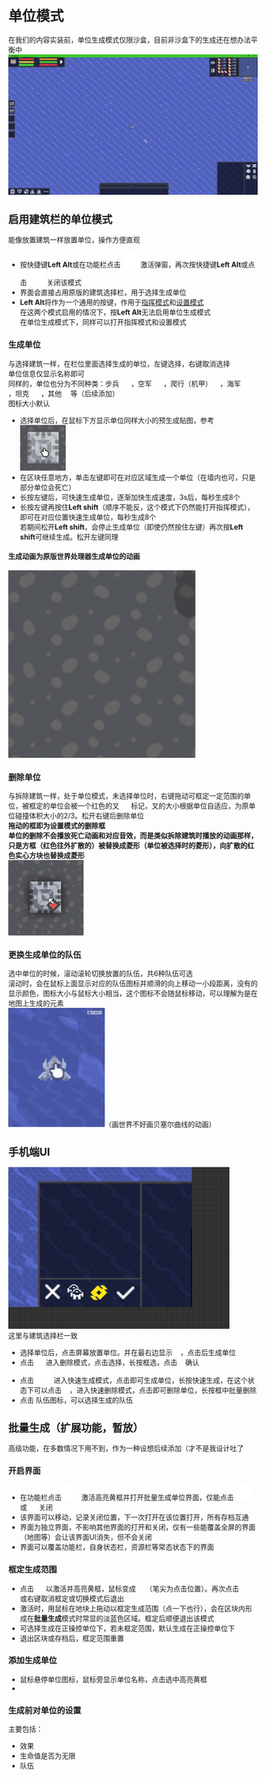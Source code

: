 # 单位模式 
在我们的内容实装前，单位生成模式仅限沙盒，目前非沙盒下的生成还在想办法平衡中
![alt text](图/单位模式.png)
## 启用建筑栏的单位模式
能像放置建筑一样放置单位，操作方便直观  
- 按快捷键**Left Alt**或在功能栏点击 ![alt text](图/spawn-unit.png) 激活弹窗，再次按快捷键**Left Alt**或点击 ![alt text](图/spawn-unit.png) 关闭该模式
- 界面会直接占用原版的建筑选择栏，用于选择生成单位
- **Left Alt**将作为一个通用的按键，作用于[指挥模式](../../显示优化/重构原版UI/指挥栏.md)和[设置模式](../../../../#已完成项目优化&添加/设置模式扩展-单位.md)  
在这两个模式启用的情况下，按**Left Alt**无法启用单位生成模式  
在单位生成模式下，同样可以打开指挥模式和设置模式
### 生成单位
与选择建筑一样，在栏位里面选择生成的单位，左键选择，右键取消选择  
单位信息仅显示名称即可  
同样的，单位也分为不同种类：步兵 ![alt text](图/infantry.png) ，空军 ![alt text](图/luftwaffe.png) ，爬行（机甲）![alt text](图/mecha.png)，海军 ![alt text](图/navy.png) ，坦克 ![alt text](图/tank.png) ，其他 ![alt text](图/effect.png) 等（后续添加）  
图标大小默认
- 选择单位后，在鼠标下方显示单位同样大小的预生成贴图，参考  
  ![alt text](图/预建造.gif)
- 在区块任意地方，单击左键即可在对应区域生成一个单位（在墙内也可，只是部分单位会死亡）
- 长按左键后，可快速生成单位，逐渐加快生成速度，3s后，每秒生成8个
- 长按左键再按住**Left shift**（顺序不能反，这个模式下仍然能打开指挥模式），即可在对应位置快速生成单位，每秒生成8个  
若期间松开**Left shift**，会停止生成单位（即使仍然按住左键）再次按**Left shift**可继续生成。松开左键同理  
#### 生成动画为原版世界处理器生成单位的动画  

![alt text](图/生成动画.gif)
### 删除单位
与拆除建筑一样，处于单位模式，未选择单位时，右键拖动可框定一定范围的单位，被框定的单位会被一个红色的叉 ![alt text](图/cancel.png) 标记，叉的大小根据单位自适应，为原单位碰撞体积大小的2/3。松开右键后删除单位  
**拖动的框即为设置模式的删除框**  
**单位的删除不会播放死亡动画和对应音效，而是类似拆除建筑时播放的动画那样，只是方框（红色往外扩散的）被替换成菱形（单位被选择时的菱形），向扩散的红色实心方块也替换成菱形**  
![alt text](图/参考动画.gif)  
### 更换生成单位的队伍
选中单位的时候，滚动滚轮切换放置的队伍，共6种队伍可选   
滚动时，会在鼠标上面显示对应的队伍图标并顺滑的向上移动一小段距离，没有的显示颜色，图标大小与鼠标大小相当，这个图标不会随鼠标移动，可以理解为是在地图上生成的元素  
![alt text](图/单位生成-换队伍.gif)（画世界不好画贝塞尔曲线的动画）
## 手机端UI
![alt text](../图/单位生成-手机.png)  
这里与建筑选择栏一致  
- 选择单位后，点击屏幕放置单位。并在最右边显示![alt text](图/check.png)，点击后生成单位  
- 点击 ![alt text](图/cancel.png) 进入删除模式，点击选择，长按框选，点击![alt text](图/check.png)确认  
- 点击 ![alt text](图/manyunit.png) 进入快速生成模式，点击即可生成单位，长按快速生成，在这个状态下可以点击![alt text](图/cancel.png)，进入快速删除模式，点击即可删除单位，长按框中批量删除
- 点击 队伍图标，可以选择生成的队伍   
## 批量生成（扩展功能，暂放）
高级功能，在多数情况下用不到，作为一种设想后续添加（才不是我设计吐了
### 开启界面
- 在功能栏点击 ![alt text](图/spawn-uint-multiple.png) 激活高亮黄框并打开批量生成单位界面，仅能点击 ![alt text](图/spawn-uint-multiple.png) 或 ![alt text](图/cancel.png)  关闭  
- 该界面可以移动，记录关闭位置，下一次打开在该位置打开，所有存档互通
- 界面为独立界面，不影响其他界面的打开和关闭，仅有一些能覆盖全屏的界面（地图等）会让该界面UI消失，但不会关闭
- 界面可以覆盖功能栏，自身状态栏，资源栏等常态状态下的界面
### 框定生成范围
- 点击 ![alt text](图/pencil.png) 以激活并高亮黄框，鼠标变成 ![alt text](图/pencil.png)（笔尖为点击位置）。再次点击 ![alt text](图/pencil.png) 或右键取消框定或切换模式后退出  
- 激活时，用鼠标在地块上拖动以框定生成范围（点一下也行），会在区块内形成在**批量生成**模式时常显的淡蓝色区域。框定后顺便退出该模式
- 可选择生成在正操控单位下，若未框定范围，默认生成在正操控单位下
- 退出区块或存档后，框定范围重置
### 添加生成单位
- 鼠标悬停单位图标，鼠标旁显示单位名称，点击选中高亮黄框
- 
### 生成前对单位的设置
主要包括：
- 效果
- 生命值是否为无限
- 队伍